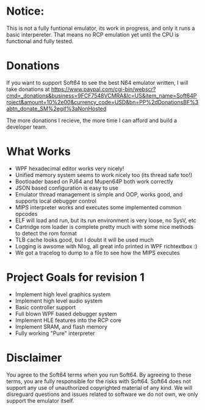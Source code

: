 # Notice: #
This is not a fully funtional emulator, its work in progress, and only it runs a basic interpereter.  That means no RCP emulation yet until the CPU is functional and fully tested.

# Donations
If you want to support Soft64 to see the best N64 emulator written, I will take donations at https://www.paypal.com/cgi-bin/webscr?cmd=_donations&business=9FCF7548VCMRA&lc=US&item_name=Soft64Project&amount=10%2e00&currency_code=USD&bn=PP%2dDonationsBF%3abtn_donate_SM%2egif%3aNonHosted

The more donations I recieve, the more time I can afford and build a developer team.

# What Works
* WPF hexadecimal editor works very nicely!
* Unified memory system seems to work nicely too (its thread safe too!)
* Bootloader based on PJ64 and Mupen64P both work correctly
* JSON based configuration is easy to use
* Emulator thread management is simple and OOP, works good, and supports local debugger control
* MIPS interpreter works and executes some implemented common opcodes
* ELF will load and run, but its run environment is very loose, no SysV, etc
* Cartridge rom loader is complete pretty much with some nice methods to detect the rom format
* TLB cache looks good, but I doubt it will be used much
* Logging is awsome with Nlog, all great info printed in WPF richtextbox :)
* We got a tracelog to dump to a file to see how the MIPS executes

# Project Goals for revision 1 #
* Implement high level graphics system
* Implement high level audio system
* Basic controller support
* Full blown WPF based debugger system
* Implement HLE features into the RCP core
* Implement SRAM, and flash memory
* Fully working "Pure" interpreter

# Disclaimer #
You agree to the Soft64 terms when you run Soft64.  By agreeing to these terms, you are fully responsible for the risks with Soft64.  Soft64 does not support any use of unauthorized copyrighted material of any kind.  We will disreguard questions and issues related to software we do not own, we only support the emulator itself.

